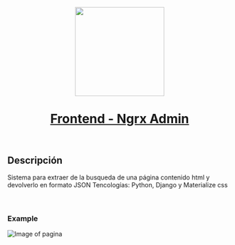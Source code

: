 <h1 align="center">
  <br>
  <img src="https://ngrx.io/assets/images/badge.svg" width="200">
  <br><br>
  <a href="https://martinbobbio.github.io/frontend-ngrx">
    Frontend - Ngrx Admin
  </a>
  <br><br>
</h1>


## Descripción

Sistema para extraer de la busqueda de una página contenido html y devolverlo en formato JSON
Tencologías: Python, Django y Materialize css
<br><br><br>

### Example

![Image of pagina](src/assets/images/dashboard.png)

